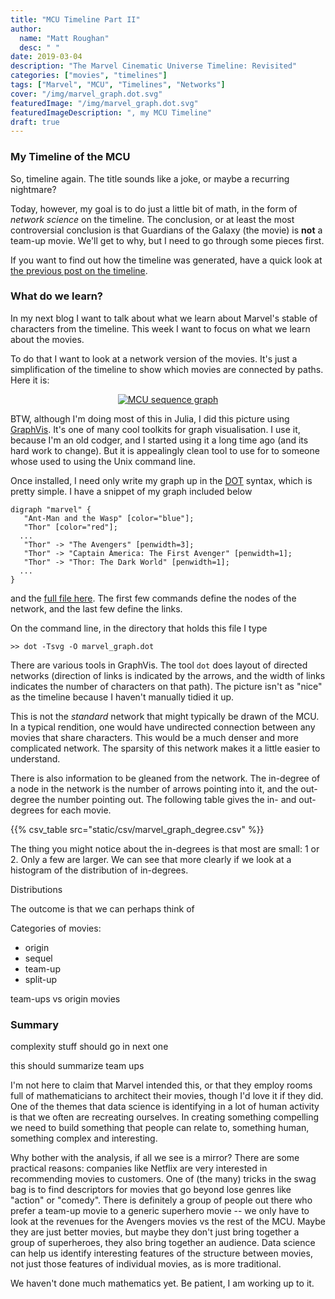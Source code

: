 ```yaml
---
title: "MCU Timeline Part II"
author:
  name: "Matt Roughan"
  desc: " "
date: 2019-03-04
description: "The Marvel Cinematic Universe Timeline: Revisited"
categories: ["movies", "timelines"]
tags: ["Marvel", "MCU", "Timelines", "Networks"]
cover: "/img/marvel_graph.dot.svg"
featuredImage: "/img/marvel_graph.dot.svg"
featuredImageDescription: ", my MCU Timeline"
draft: true
---
```


### My Timeline of the MCU

So, timeline again. The title sounds like a joke, or maybe a recurring
nightmare?

Today, however, my goal is to do just a little bit of math, in the
form of *network science* on the timeline. The conclusion, or at least
the most controversial conclusion is that Guardians of the Galaxy (the
movie) is **not** a team-up movie. We'll get to why, but I need to go
through some pieces first.

If you want to find out how the timeline was generated, have a quick
look at [the previous post on the timeline](../post_mcu2/).

### What do we learn?

In my next blog I want to talk about what we learn about Marvel's
stable of characters from the timeline. This week I want to focus on
what we learn about the movies.

To do that I want to look at a network version of the movies. It's
just a simplification of the timeline to show which movies are
connected by paths. Here it is:

<div style="width:90%;text-align:center;margin-left:auto;margin-right:auto;display:block;" >
<a href="../../img/marvel_graph.dot.svg">
<img src="img/marvel_graph.dot.svg" alt="MCU sequence graph" >
 </a>
 </div>

BTW, although I'm doing most of this in Julia, I did this picture
using [GraphVis](https://www.graphviz.org/). It's one of many cool
toolkits for graph visualisation. I use it, because I'm an old codger,
and I started using it a long time ago (and its hard work to change).
But it is appealingly clean tool to use for to someone whose used to
using the Unix command line.

Once installed, I need only write my graph up in the
[DOT](https://graphviz.gitlab.io/_pages/doc/info/lang.html) syntax,
which is pretty simple. I have a snippet of my graph included below

```
digraph "marvel" {
   "Ant-Man and the Wasp" [color="blue"];
   "Thor" [color="red"];
  ...
   "Thor" -> "The Avengers" [penwidth=3];
   "Thor" -> "Captain America: The First Avenger" [penwidth=1];
   "Thor" -> "Thor: The Dark World" [penwidth=1];
  ...
}
```

and the [full file here](../../data/marvel_graph.dot). The first few
commands define the nodes of the network, and the last few define the
links. 

On the command line, in the directory that holds this file I type

``` >> dot -Tsvg -O marvel_graph.dot ```

There are various tools in GraphVis. The tool `dot` does layout of
directed networks (direction of links is indicated by the arrows, and
the width of links indicates the number of characters on that
path). The picture isn't as "nice" as the timeline because I haven't
manually tidied it up.

This is not the *standard* network that might typically be drawn of
the MCU. In a typical rendition, one would have undirected connection
between any movies that share characters. This would be a much denser
and more complicated network.  The sparsity of this network makes it a
little easier to understand.

There is also information to be gleaned from the network. The
in-degree of a node in the network is the number of arrows pointing
into it, and the out-degree the number pointing out. The following
table gives the in- and out-degrees for each movie. 

{{% csv_table src="static/csv/marvel_graph_degree.csv" %}}
    
The thing you might notice about the in-degrees is that most are
small: 1 or 2. Only a few are larger. We can see that more clearly if
we look at a histogram of the distribution of in-degrees.
  
Distributions 

The outcome is that we can perhaps think of  
 

Categories of movies:

+ origin
+ sequel
+ team-up
+ split-up


team-ups vs origin movies 



### Summary 

complexity stuff should go in next one

this should summarize team ups 

I'm not here to claim that Marvel intended this, or that they employ
rooms full of mathematicians to architect their movies, though I'd
love it if they did. One of the themes that data science is
identifying in a lot of human activity is that we often are recreating
ourselves. In creating something compelling we need to build something
that people can relate to, something human, something complex and
interesting.

Why bother with the analysis, if all we see is a mirror? There are
some practical reasons: companies like Netflix are very interested in
recommending movies to customers. One of (the many) tricks in the swag
bag is to find descriptors for movies that go beyond lose genres like
"action" or "comedy". There is definitely a group of people out there
who prefer a team-up movie to a generic superhero movie -- we only
have to look at the revenues for the Avengers movies vs the rest of
the MCU. Maybe they are just better movies, but maybe they don't just
bring together a group of superheroes, they also bring together an
audience. Data science can help us identify interesting features of
the structure between movies, not just those features of individual
movies, as is more traditional.

We haven't done much mathematics yet. Be patient, I am working up to it. 

